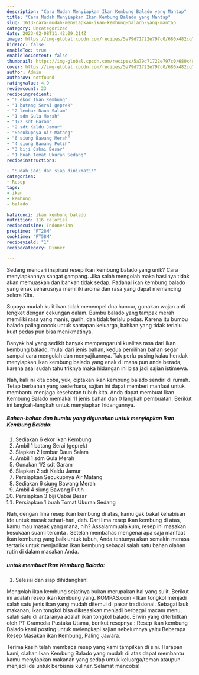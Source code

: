 ```yaml
---
description: "Cara Mudah Menyiapkan Ikan Kembung Balado yang Mantap"
title: "Cara Mudah Menyiapkan Ikan Kembung Balado yang Mantap"
slug: 1613-cara-mudah-menyiapkan-ikan-kembung-balado-yang-mantap
category: Uncategorized
date: 2023-02-08T11:42:09.214Z
image: https://img-global.cpcdn.com/recipes/5a79d71722e797c0/680x482cq70/ikan-kembung-balado-foto-resep-utama.jpg
hideToc: false
enableToc: true
enableTocContent: false
thumbnail: https://img-global.cpcdn.com/recipes/5a79d71722e797c0/680x482cq70/ikan-kembung-balado-foto-resep-utama.jpg
cover: https://img-global.cpcdn.com/recipes/5a79d71722e797c0/680x482cq70/ikan-kembung-balado-foto-resep-utama.jpg
author: Admin
authorAv: notfound
ratingvalue: 4.9
reviewcount: 23
recipeingredient:
- "6 ekor Ikan Kembung"
- "1 batang Serai geprek"
- "2 lembar Daun Salam"
- "1 sdm Gula Merah"
- "1/2 sdt Garam"
- "2 sdt Kaldu Jamur"
- "Secukupnya Air Matang"
- "6 siung Bawang Merah"
- "4 siung Bawang Putih"
- "3 biji Cabai Besar"
- "1 buah Tomat Ukuran Sedang"
recipeinstructions:

- "Sudah jadi dan siap dinikmati!"
categories:
- Resep
tags:
- ikan
- kembung
- balado

katakunci: ikan kembung balado 
nutrition: 116 calories
recipecuisine: Indonesian
preptime: "PT28M"
cooktime: "PT58M"
recipeyield: "1"
recipecategory: Dinner

---
```





Sedang mencari inspirasi resep ikan kembung balado yang unik? Cara menyiapkannya sangat gampang. Jika salah mengolah maka hasilnya tidak akan memuaskan dan bahkan tidak sedap. Padahal ikan kembung balado yang enak seharusnya memiliki aroma dan rasa yang dapat memancing selera Kita.





Supaya mudah kulit ikan tidak menempel dna hancur, gunakan wajan anti lengket dengan cekungan dalam. Bumbu balado yang tampak merah memiliki rasa yang manis, gurih, dan tidak terlalu pedas. Karena itu bumbu balado paling cocok untuk santapan keluarga, bahkan yang tidak terlalu kuat pedas pun bisa menikmatinya.

Banyak hal yang sedikit banyak mempengaruhi kualitas rasa dari ikan kembung balado, mulai dari jenis bahan, kedua pemilihan bahan segar sampai cara mengolah dan menyajikannya. Tak perlu pusing kalau hendak menyiapkan ikan kembung balado yang enak di mana pun anda berada, karena asal sudah tahu triknya maka hidangan ini bisa jadi sajian istimewa.






Nah, kali ini kita coba, yuk, ciptakan ikan kembung balado sendiri di rumah. Tetap berbahan yang sederhana, sajian ini dapat memberi manfaat untuk membantu menjaga kesehatan tubuh kita. Anda dapat membuat Ikan Kembung Balado memakai 11 jenis bahan dan 0 langkah pembuatan. Berikut ini langkah-langkah untuk menyiapkan hidangannya.

<!--inarticleads1-->

##### Bahan-bahan dan bumbu yang digunakan untuk menyiapkan Ikan Kembung Balado:

1. Sediakan 6 ekor Ikan Kembung
1. Ambil 1 batang Serai (geprek)
1. Siapkan 2 lembar Daun Salam
1. Ambil 1 sdm Gula Merah
1. Gunakan 1/2 sdt Garam
1. Siapkan 2 sdt Kaldu Jamur
1. Persiapkan Secukupnya Air Matang
1. Sediakan 6 siung Bawang Merah
1. Ambil 4 siung Bawang Putih
1. Persiapkan 3 biji Cabai Besar
1. Persiapkan 1 buah Tomat Ukuran Sedang


Nah, dengan lima resep ikan kembung di atas, kamu gak bakal kehabisan ide untuk masak sehari-hari, deh. Dari lima resep ikan kembung di atas, kamu mau masak yang mana, nih? Assalammualaikum, resep ini masakan kesukaan suami tercinta ️. Setelah membahas mengenai apa saja manfaat ikan kembung yang baik untuk tubuh, Anda tentunya akan semakin merasa tertarik untuk menjadikan ikan kembung sebagai salah satu bahan olahan rutin di dalam masakan Anda. 

<!--inarticleads2-->

#####  untuk membuat Ikan Kembung Balado:


1. Selesai dan siap dihidangkan!

Mengolah ikan kembung sejatinya bukan merupakan hal yang sulit. Berikut ini adalah resep ikan kembung yang. KOMPAS.com - Ikan tongkol menjadi salah satu jenis ikan yang mudah ditemui di pasar tradisional. Sebagai lauk makanan, ikan tongkol bisa dikreasikan menjadi berbagai macam menu, salah satu di antaranya adalah ikan tongkol balado. Erwin yang diterbitkan oleh PT Gramedia Pustaka Utama, berikut resepnya : Resep ikan kembung Balado kami posting untuk melengkapi sajian sebelumnya yaitu Beberapa Resep Masakan ikan Kembung, Paling Jawara. 

Terima kasih telah membaca resep yang kami tampilkan di sini. Harapan kami, olahan Ikan Kembung Balado yang mudah di atas dapat membantu kamu menyiapkan makanan yang sedap untuk keluarga/teman ataupun menjadi ide untuk berbisnis kuliner. Selamat mencoba!
